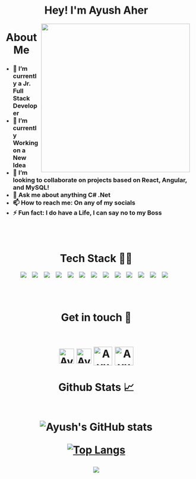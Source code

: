 <h1 align="center">Hey! I'm Ayush Aher </h1>

<img class="fit-picture" align="right"
     width="400" height="400"
     src="https://i.imgur.com/iigzIrT.png">
<h1 align="center">About Me</h1>

<!--
Here are some ideas to get you started:
-->

<h3>
  
- 🔭 I’m currently a Jr. Full Stack Developer
- 🌱 I’m currently Working on a New Idea
- 👯 I’m looking to collaborate on projects based on React, Angular, and MySQL!
- 💬 Ask me about anything C# .Net  
- 📫 How to reach me: On any of my socials
- ⚡ Fun fact: I do have a Life, I can say no to my Boss
</h3>
<br />
<br>

<h1 align="center">Tech Stack 👩‍💻</h1>
<p align="center">
  <img src="https://img.shields.io/badge/django-092E20.svg?&style=for-the-badge&logo=django&logoColor=white" />&nbsp;&nbsp;&nbsp;
  <img src="https://img.shields.io/badge/python-3670A0?style=for-the-badge&logo=python&logoColor=ffdd54" />&nbsp;&nbsp;&nbsp;
  <img src="https://img.shields.io/badge/csharp-3670A0?style=for-the-badge&logo=csharp&logoColor=ffdd54" />&nbsp;&nbsp;&nbsp;
  <img src="https://img.shields.io/badge/bootstrap-563d7c.svg?&style=for-the-badge&logo=bootstrap&logoColor=white" />&nbsp;&nbsp;&nbsp;
  <img src="https://img.shields.io/badge/Sqlite-20639B.svg?&style=for-the-badge&logo=sqlite&logoColor=white" />&nbsp;&nbsp;&nbsp;
  <img src="https://img.shields.io/badge/javascript-%23323330.svg?style=for-the-badge&logo=javascript&logoColor=%23F7DF1E" />&nbsp;&nbsp;&nbsp;
  <img src="https://img.shields.io/badge/c++-%2300599C.svg?style=for-the-badge&logo=c%2B%2B&logoColor=white"/>&nbsp;&nbsp;&nbsp; 
  <img src="https://img.shields.io/badge/c-%2300599C.svg?style=for-the-badge&logo=c&logoColor=white"/>&nbsp;&nbsp;&nbsp; 
  <img src="https://img.shields.io/badge/css3-%231572B6.svg?style=for-the-badge&logo=css3&logoColor=white"/>&nbsp;&nbsp;&nbsp; 
  <img src="https://img.shields.io/badge/html5-%23E34F26.svg?style=for-the-badge&logo=html5&logoColor=white"/>&nbsp;&nbsp;&nbsp; 
  <img src="https://img.shields.io/badge/typescript-%23007ACC.svg?style=for-the-badge&logo=typescript&logoColor=white"/>&nbsp;&nbsp;&nbsp; 
  <img src="https://img.shields.io/badge/react-%2320232a.svg?style=for-the-badge&logo=react&logoColor=%2361DAFB"/>&nbsp;&nbsp;&nbsp; 
  <img src="https://img.shields.io/badge/mysql-%2300f.svg?style=for-the-badge&logo=mysql&logoColor=white"/>&nbsp;&nbsp;&nbsp; 
</p>     

<br />
<br>


<h1 align="center">Get in touch 🤝
<br />
<br>

[<img align="center" alt="AyushAher | Linkedln" width="40px" src="https://cdn2.iconfinder.com/data/icons/social-media-2285/512/1_Linkedin_unofficial_colored_svg-512.png" />][linkedin]
[<img align="center" alt="AyushAher | Instagram" width="40px" src="https://cdn2.iconfinder.com/data/icons/social-media-2285/512/1_Instagram_colored_svg_1-512.png" />][instagram]
[<img align="center" alt="AyushAher | Gmail" width="50px" src="https://cdn4.iconfinder.com/data/icons/logos-brands-in-colors/48/google-gmail-512.png"/>][gmail]
[<img align="center" alt="AyushAher | DEV" width="50px" src="https://cdn1.iconfinder.com/data/icons/logos-and-brands-3/512/84_Dev_logo_logos-512.png"/>][Dev]

</h1>

<h1 align="center">Github Stats 📈
<br />
<br>     
     
     
![Ayush's GitHub stats](https://github-readme-stats.vercel.app/api?username=AyushAher&show_icons=true&theme=dark&count_private=true)      
     
[![Top Langs](https://github-readme-stats.vercel.app/api/top-langs/?username=AyushAher&layout=compact&theme=dark)](https://github.com/AyushAher/github-readme-stats)

<p align="center">
   <img src="https://komarev.com/ghpvc/?username=AyushAher&label=PROFILE+VIEWS&style=flat-square&color=blue")
</p>  
     

[Linkedin]: https://www.linkedin.com/in/ayushaher118/
[Instagram]: https://www.instagram.com/ayushaher118/
[Gmail]: ayushaher118@gmail.com
[Dev]: https://dev.to/ayushaher
[Website]:https://ayush.ramson-developers.com/
